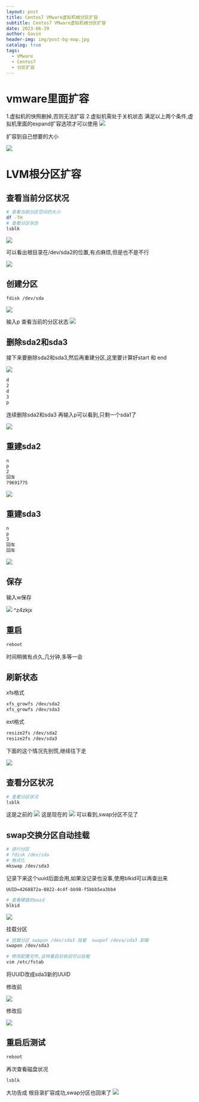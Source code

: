 ```yaml
---
layout: post
title: Centos7 VMware虚拟机根分区扩容
subtitle: Centos7 VMware虚拟机根分区扩容
date: 2023-06-29
author: Gavin
header-img: img/post-bg-map.jpg
catalog: true
tags:
  - VMware
  - Centos7
  - 分区扩容
---
```

# vmware里面扩容
1.虚拟机的快照删掉,否则无法扩容
2.虚拟机需处于关机状态
满足以上两个条件,虚拟机里面的expand扩容选项才可以使用
![](https://obsidiantuchuanggavin.oss-cn-beijing.aliyuncs.com/img/Pasted%20image%2020230629225318.png)

扩容到自己想要的大小

![](https://obsidiantuchuanggavin.oss-cn-beijing.aliyuncs.com/img/Pasted%20image%2020230629225359.png)

# LVM根分区扩容
## 查看当前分区状况

```bash
# 查看当前分区空间的大小
df -TH
# 查看分区状态
lsblk
```

![](https://obsidiantuchuanggavin.oss-cn-beijing.aliyuncs.com/img/Pasted%20image%2020230629182838.png)

可以看出根目录在/dev/sda2的位置,有点麻烦,但是也不是不行

![](https://obsidiantuchuanggavin.oss-cn-beijing.aliyuncs.com/img/Pasted%20image%2020230629182816.png)

## 创建分区
```bash
fdisk /dev/sda
```

![](https://obsidiantuchuanggavin.oss-cn-beijing.aliyuncs.com/img/Pasted%20image%2020230629223357.png)

输入p 查看当前的分区状态
![](https://obsidiantuchuanggavin.oss-cn-beijing.aliyuncs.com/img/Pasted%20image%2020230629223420.png)

## 删除sda2和sda3

接下来要删除sda2和sda3,然后再重建分区,这里要计算好start 和 end

![](https://obsidiantuchuanggavin.oss-cn-beijing.aliyuncs.com/img/Pasted%20image%2020230629223536.png)

```bash
d
2
d
3
p
```

连续删除sda2和sda3
再输入p可以看到,只剩一个sda1了

![](https://obsidiantuchuanggavin.oss-cn-beijing.aliyuncs.com/img/Pasted%20image%2020230629223612.png)

## 重建sda2

```bash
n
p
2
回车
79691775
```

![](https://obsidiantuchuanggavin.oss-cn-beijing.aliyuncs.com/img/Pasted%20image%2020230629223826.png)

## 重建sda3

```bash
n
p
3
回车
回车
```

![](https://obsidiantuchuanggavin.oss-cn-beijing.aliyuncs.com/img/Pasted%20image%2020230629223920.png)

## 保存
输入w保存

![](https://obsidiantuchuanggavin.oss-cn-beijing.aliyuncs.com/img/Pasted%20image%2020230629224113.png) ^z4zkjx

## 重启
```bash
reboot
```

时间稍微有点久,几分钟,多等一会

## 刷新状态
xfs格式
```bash
xfs_growfs /dev/sda2
xfs_growfs /dev/sda3
```
ext格式
```bash
resize2fs /dev/sda2
resize2fs /dev/sda3
```

下面的这个情况先别慌,继续往下走

![](https://obsidiantuchuanggavin.oss-cn-beijing.aliyuncs.com/img/Pasted%20image%2020230629224418.png)

## 查看分区状况

```bash
# 查看分区状况
lsblk
```
这是之前的
![](https://obsidiantuchuanggavin.oss-cn-beijing.aliyuncs.com/img/Pasted%20image%2020230629182816.png)
这是现在的
![](https://obsidiantuchuanggavin.oss-cn-beijing.aliyuncs.com/img/Pasted%20image%2020230629224533.png)
可以看到,swap分区不见了

## swap交换分区自动挂载

```bash
# 进行分区
# fdisk /dev/sda
# 格式化
mkswap /dev/sda3
```

记录下来这个uuid后面会用,如果没记录也没事,使用blkid可以再查出来

```text
UUID=4268872a-0822-4c4f-bb98-f5bbb5ea3bb4
```

```bash
# 查看硬盘的uuid
blkid
```

![](https://obsidiantuchuanggavin.oss-cn-beijing.aliyuncs.com/img/Pasted%20image%2020230629224649.png)

挂载分区
```bash
# 挂载分区 swapon /dev/sda3 挂载  swapof /deva/sda3 卸载
swapon /dev/sda3
```

```bash
# 修改配置文件,这样重启后依旧可以挂载
vim /etc/fstab
```

将UUID改成sda3新的UUID

修改前

![](https://obsidiantuchuanggavin.oss-cn-beijing.aliyuncs.com/img/Pasted%20image%2020230629223152.png)

修改后

![](https://obsidiantuchuanggavin.oss-cn-beijing.aliyuncs.com/img/Pasted%20image%2020230629225007.png)

## 重启后测试

```bash
reboot
```

再次查看磁盘状况
```bash
lsblk
```

大功告成
根目录扩容成功,swap分区也回来了
![](https://obsidiantuchuanggavin.oss-cn-beijing.aliyuncs.com/img/Pasted%20image%2020230629225122.png)